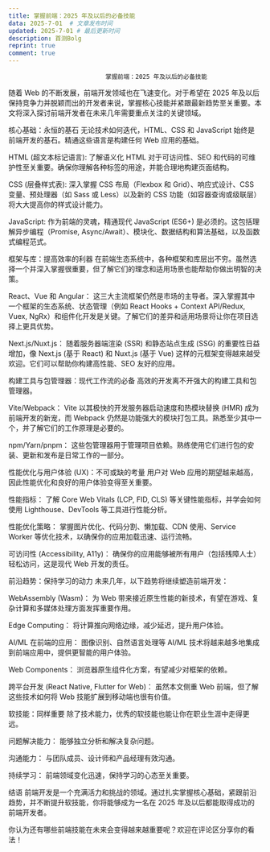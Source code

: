 ```yaml
---
title: 掌握前端：2025 年及以后的必备技能
data: 2025-7-01  # 文章发布时间
updated: 2025-7-01 # 最后更新时间
description: 首测Bolg                 
reprint: true
comment: true
---
```

                               掌握前端：2025 年及以后的必备技能
随着 Web 的不断发展，前端开发领域也在飞速变化。对于希望在 2025 年及以后保持竞争力并脱颖而出的开发者来说，掌握核心技能并紧跟最新趋势至关重要。本文将深入探讨前端开发者在未来几年需要重点关注的关键领域。

核心基础：永恒的基石
无论技术如何迭代，HTML、CSS 和 JavaScript 始终是前端开发的基石。精通这些语言是构建任何 Web 应用的基础。

HTML (超文本标记语言): 了解语义化 HTML 对于可访问性、SEO 和代码的可维护性至关重要。确保你理解各种标签的用途，并能合理地构建页面结构。

CSS (层叠样式表): 深入掌握 CSS 布局（Flexbox 和 Grid）、响应式设计、CSS 变量、预处理器（如 Sass 或 Less）以及新的 CSS 功能（如容器查询或级联层）将大大提高你的样式设计能力。

JavaScript: 作为前端的灵魂，精通现代 JavaScript (ES6+) 是必须的。这包括理解异步编程（Promise, Async/Await）、模块化、数据结构和算法基础，以及函数式编程范式。

框架与库：提高效率的利器
在前端生态系统中，各种框架和库层出不穷。虽然选择一个并深入掌握很重要，但了解它们的理念和适用场景也能帮助你做出明智的决策。

React、Vue 和 Angular： 这三大主流框架仍然是市场的主导者。深入掌握其中一个框架的生态系统、状态管理（例如 React Hooks + Context API/Redux, Vuex, NgRx）和组件化开发是关键。了解它们的差异和适用场景将让你在项目选择上更具优势。

Next.js/Nuxt.js： 随着服务器端渲染 (SSR) 和静态站点生成 (SSG) 的重要性日益增加，像 Next.js (基于 React) 和 Nuxt.js (基于 Vue) 这样的元框架变得越来越受欢迎。它们可以帮助你构建高性能、SEO 友好的应用。

构建工具与包管理器：现代工作流的必备
高效的开发离不开强大的构建工具和包管理器。

Vite/Webpack： Vite 以其极快的开发服务器启动速度和热模块替换 (HMR) 成为前端开发的新宠，而 Webpack 仍然是功能强大的模块打包工具。熟悉至少其中一个，并了解它们的工作原理是必要的。

npm/Yarn/pnpm： 这些包管理器用于管理项目依赖。熟练使用它们进行包的安装、更新和发布是日常工作的一部分。

性能优化与用户体验 (UX)：不可或缺的考量
用户对 Web 应用的期望越来越高，因此性能优化和良好的用户体验变得至关重要。

性能指标： 了解 Core Web Vitals (LCP, FID, CLS) 等关键性能指标，并学会如何使用 Lighthouse、DevTools 等工具进行性能分析。

性能优化策略： 掌握图片优化、代码分割、懒加载、CDN 使用、Service Worker 等优化技术，以确保你的应用加载迅速、运行流畅。

可访问性 (Accessibility, A11y)： 确保你的应用能够被所有用户（包括残障人士）轻松访问，这是现代 Web 开发的责任。

前沿趋势：保持学习的动力
未来几年，以下趋势将继续塑造前端开发：

WebAssembly (Wasm)： 为 Web 带来接近原生性能的新技术，有望在游戏、复杂计算和多媒体处理方面发挥重要作用。

Edge Computing： 将计算推向网络边缘，减少延迟，提升用户体验。

AI/ML 在前端的应用： 图像识别、自然语言处理等 AI/ML 技术将越来越多地集成到前端应用中，提供更智能的用户体验。

Web Components： 浏览器原生组件化方案，有望减少对框架的依赖。

跨平台开发 (React Native, Flutter for Web)： 虽然本文侧重 Web 前端，但了解这些技术如何将 Web 技能扩展到移动端也很有价值。

软技能：同样重要
除了技术能力，优秀的软技能也能让你在职业生涯中走得更远。

问题解决能力： 能够独立分析和解决复杂问题。

沟通能力： 与团队成员、设计师和产品经理有效沟通。

持续学习： 前端领域变化迅速，保持学习的心态至关重要。

结语
前端开发是一个充满活力和挑战的领域。通过扎实掌握核心基础，紧跟前沿趋势，并不断提升软技能，你将能够成为一名在 2025 年及以后都能取得成功的前端开发者。

你认为还有哪些前端技能在未来会变得越来越重要呢？欢迎在评论区分享你的看法！







